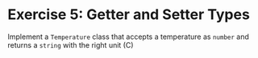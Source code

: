 # Exercise 5: Getter and Setter Types

Implement a `Temperature` class that accepts a temperature as `number` and returns a `string` with the right unit (C)
